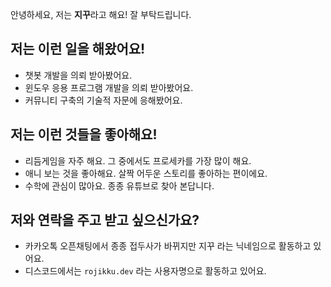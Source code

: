 안녕하세요, 저는 **지꾸**라고 해요! 잘 부탁드립니다.

## 저는 이런 일을 해왔어요!
- 챗봇 개발을 의뢰 받아봤어요.
- 윈도우 응용 프로그램 개발을 의뢰 받아봤어요.
- 커뮤니티 구축의 기술적 자문에 응해봤어요.

## 저는 이런 것들을 좋아해요!
- 리듬게임을 자주 해요. 그 중에서도 프로세카를 가장 많이 해요.
- 애니 보는 것을 좋아해요. 살짝 어두운 스토리를 좋아하는 편이에요.
- 수학에 관심이 많아요. 종종 유튜브로 찾아 본답니다.

## 저와 연락을 주고 받고 싶으신가요?
- 카카오톡 오픈채팅에서 종종 접두사가 바뀌지만 지꾸 라는 닉네임으로 활동하고 있어요.
- 디스코드에서는 `rojikku.dev` 라는 사용자명으로 활동하고 있어요.

